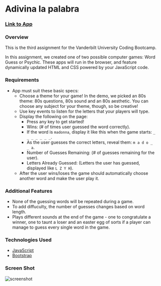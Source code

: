 # Adivina la palabra

### [Link to App](http://matthewemichael.github.io/word-guess-game/index.html)

### Overview

This is the third assignment for the Vanderbilt University Coding Bootcamp.

In this assignment, we created one of two possible computer games: Word Guess or Psychic. These apps will run in the browser, and feature dynamically updated HTML and CSS powered by your JavaScript code.

### Requirements

* App must suit these basic specs:
  * Choose a theme for your game! In the demo, we picked an 80s theme: 80s questions, 80s sound and an 80s aesthetic. You can choose any subject for your theme, though, so be creative!
  * Use key events to listen for the letters that your players will type.
  * Display the following on the page:
    * Press any key to get started!
    * Wins: (# of times user guessed the word correctly).
    * If the word is `madonna`, display it like this when the game starts: `_ _ _ _ _ _ _`.
    * As the user guesses the correct letters, reveal them: `m a d o _  _ a`.
    * Number of Guesses Remaining: (# of guesses remaining for the user).
    * Letters Already Guessed: (Letters the user has guessed, displayed like `L Z Y H`).
  * After the user wins/loses the game should automatically choose another word and make the user play it.

### Additional Features

* None of the guessing words will be repeated during a game.
* To add diffuculty, the number of guesses changes based on word length.
* Plays different sounds at the end of the game - one to congratulate a winner, one to taunt a loser and an easter egg of sorts if a player can manage to guess every single word in the game.

### Technologies Used
- [JavaScript](https://www.javascript.com/)
- [Bootstrap](https://getbootstrap.com/docs/4.0/getting-started/introduction/)

### Screen Shot
![screenshot](assets/images/wordguess-screenshot.png)